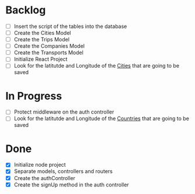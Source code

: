 # Backlog
- [ ] Insert the script of the tables into the database
- [ ] Create the Cities Model
- [ ] Create the Trips Model
- [ ] Create the Companies Model
- [ ] Create the Transports Model
- [ ] Initialize React Project
- [ ] Look for the latitutde and Longitude of the <u>Cities</u> that are going to be saved

# In Progress
- [ ] Protect middleware on the auth controller
- [ ] Look for the latitutde and Longitude of the <u>Countries</u> that are going to be saved

# Done
- [x] Initialize node project  
- [x] Separate models, controllers and routers
- [x] Create the authController
- [x] Create the signUp method in the auth controller
